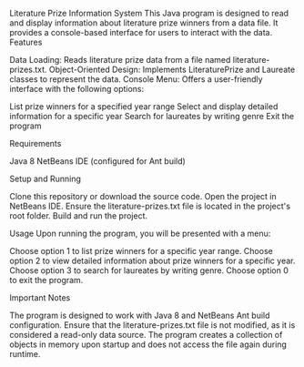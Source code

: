 Literature Prize Information System
This Java program is designed to read and display information about literature prize winners from a data file. It provides a console-based interface for users to interact with the data.
Features

Data Loading: Reads literature prize data from a file named literature-prizes.txt.
Object-Oriented Design: Implements LiteraturePrize and Laureate classes to represent the data.
Console Menu: Offers a user-friendly interface with the following options:

List prize winners for a specified year range
Select and display detailed information for a specific year
Search for laureates by writing genre
Exit the program



Requirements

Java 8
NetBeans IDE (configured for Ant build)

Setup and Running

Clone this repository or download the source code.
Open the project in NetBeans IDE.
Ensure the literature-prizes.txt file is located in the project's root folder.
Build and run the project.

Usage
Upon running the program, you will be presented with a menu:

Choose option 1 to list prize winners for a specific year range.
Choose option 2 to view detailed information about prize winners for a specific year.
Choose option 3 to search for laureates by writing genre.
Choose option 0 to exit the program.

Important Notes

The program is designed to work with Java 8 and NetBeans Ant build configuration.
Ensure that the literature-prizes.txt file is not modified, as it is considered a read-only data source.
The program creates a collection of objects in memory upon startup and does not access the file again during runtime.

